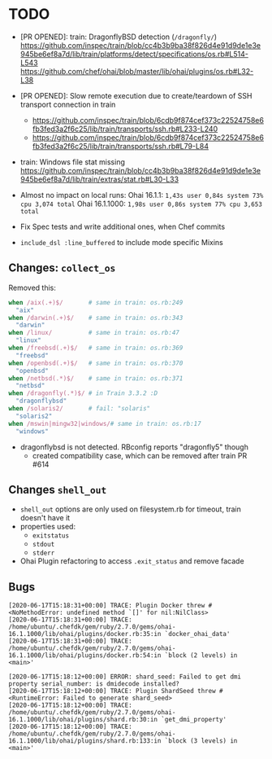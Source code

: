 # TODO

- [PR OPENED]: train: DragonflyBSD detection (`/dragonfly/`)
  https://github.com/inspec/train/blob/cc4b3b9ba38f826d4e91d9de1e3e945be6ef8a7d/lib/train/platforms/detect/specifications/os.rb#L514-L543
  https://github.com/chef/ohai/blob/master/lib/ohai/plugins/os.rb#L32-L38

- [PR OPENED]: Slow remote execution due to create/teardown of SSH transport connection in train
  - https://github.com/inspec/train/blob/6cdb9f874cef373c22524758e6fb3fed3a2f6c25/lib/train/transports/ssh.rb#L233-L240
  - https://github.com/inspec/train/blob/6cdb9f874cef373c22524758e6fb3fed3a2f6c25/lib/train/transports/ssh.rb#L79-L84

- train: Windows file stat missing
  https://github.com/inspec/train/blob/cc4b3b9ba38f826d4e91d9de1e3e945be6ef8a7d/lib/train/extras/stat.rb#L30-L33

- Almost no impact on local runs:
  Ohai 16.1.1: `1,43s user 0,84s system 73% cpu 3,074 total`
  Ohai 16.1.1000: `1,98s user 0,86s system 77% cpu 3,653 total`

- Fix Spec tests and write additional ones, when Chef commits
- `include_dsl :line_buffered` to include mode specific Mixins

## Changes: `collect_os`

Removed this:

```ruby
when /aix(.+)$/       # same in train: os.rb:249
  "aix"
when /darwin(.+)$/    # same in train: os.rb:343
  "darwin"
when /linux/          # same in train: os.rb:47
  "linux"
when /freebsd(.+)$/   # same in train: os.rb:369
  "freebsd"
when /openbsd(.+)$/   # same in train: os.rb:370
  "openbsd"
when /netbsd(.*)$/    # same in train: os.rb:371
  "netbsd"
when /dragonfly(.*)$/ # in Train 3.3.2 :D
  "dragonflybsd"
when /solaris2/       # fail: "solaris"
  "solaris2"
when /mswin|mingw32|windows/# same in train: os.rb:17
  "windows"
```

- dragonflybsd is not detected. RBconfig reports "dragonfly5" though
  - created compatibility case, which can be removed after train PR #614

## Changes `shell_out`

- `shell_out` options are only used on filesystem.rb for timeout, train doesn't have it
- properties used:
  - `exitstatus`
  - `stdout`
  - `stderr`
- Ohai Plugin refactoring to access `.exit_status` and remove facade

## Bugs

```text
[2020-06-17T15:18:31+00:00] TRACE: Plugin Docker threw #<NoMethodError: undefined method `[]' for nil:NilClass>
[2020-06-17T15:18:31+00:00] TRACE: /home/ubuntu/.chefdk/gem/ruby/2.7.0/gems/ohai-16.1.1000/lib/ohai/plugins/docker.rb:35:in `docker_ohai_data'
[2020-06-17T15:18:31+00:00] TRACE: /home/ubuntu/.chefdk/gem/ruby/2.7.0/gems/ohai-16.1.1000/lib/ohai/plugins/docker.rb:54:in `block (2 levels) in <main>'
```

```text
[2020-06-17T15:18:12+00:00] ERROR: shard_seed: Failed to get dmi property serial_number: is dmidecode installed?
[2020-06-17T15:18:12+00:00] TRACE: Plugin ShardSeed threw #<RuntimeError: Failed to generate shard_seed>
[2020-06-17T15:18:12+00:00] TRACE: /home/ubuntu/.chefdk/gem/ruby/2.7.0/gems/ohai-16.1.1000/lib/ohai/plugins/shard.rb:30:in `get_dmi_property'
[2020-06-17T15:18:12+00:00] TRACE: /home/ubuntu/.chefdk/gem/ruby/2.7.0/gems/ohai-16.1.1000/lib/ohai/plugins/shard.rb:133:in `block (3 levels) in <main>'
```
